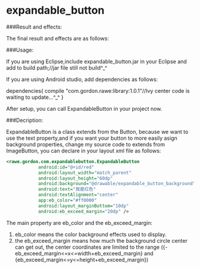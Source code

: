 # expandable_button 
###Result and effects:

The final result and effects are as follows:

###Usage:

If you are using Eclipse,include expandable_button.jar in your Eclipse and add to build path;//jar file still not build^_^

If you are using Android studio, add dependencies as follows:

dependencies{
	compile "com.gordon.rawe:library:1.0.1"//Ivy center code is waiting to update...^_^
}


After setup, you can call ExpandableButton in your project now.

###Decription:

ExpandableButton is a class extends from the Button, because we want to use the text property,and if you want your button to more easily asign background properties, change my source code to extends from ImageButton, you can declare in your layout xml file as follows:
```xml
<rawe.gordon.com.expandablebutton.ExpandableButton
            android:id="@+id/red"
            android:layout_width="match_parent"
            android:layout_height="60dp"
            android:background="@drawable/expandable_button_background"
            android:text="我是红色"
            android:textAlignment="center"
            app:eb_color="#ff0000"
            android:layout_marginBottom="10dp"
            android:eb_exceed_margin="20dp" />
```

The main property are eb_color and the eb_exceed_margin: 
1. eb_color means the color background effects used to display.
2. the eb_exceed_margin means how much the background circle center can get out, the center coordinates are limited to the range ({-eb_exceed_margin<=x<=width+eb_exceed_margin} and {eb_exceed_margin<=y<=height+eb_exceed_margin})